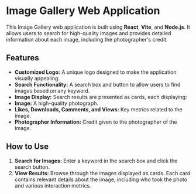 # Image Gallery Web Application

This Image Gallery web application is built using **React**, **Vite**, and **Node.js**. It allows users to search for high-quality images and provides detailed information about each image, including the photographer's credit.

## Features

- **Customized Logo:** A unique logo designed to make the application visually appealing.
- **Search Functionality:** A search box and button to allow users to find images based on any keyword.
- **Image Display:** Search results are presented as cards, each displaying:
- **Image:** A high-quality photograph.
- **Likes, Downloads, Comments, and Views:** Key metrics related to the image.
- **Photographer Information:** Credit given to the photographer of the image.

## How to Use

1. **Search for Images:** Enter a keyword in the search box and click the search button.
2. **View Results:** Browse through the images displayed as cards. Each card contains relevant details about the image, including who took the photo and various interaction metrics.

